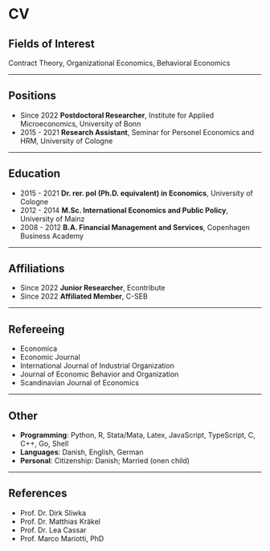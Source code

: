 # CV
## Fields of Interest
Contract Theory, Organizational Economics, Behavioral Economics

---
## Positions
- Since 2022 **Postdoctoral Researcher**, Institute for Applied Microeconomics, University of Bonn
- 2015 - 2021 **Research Assistant**, Seminar for Personel Economics and HRM, University of Cologne
---
## Education
- 2015 - 2021 **Dr. rer. pol (Ph.D. equivalent) in Economics**, University of Cologne
- 2012 - 2014 **M.Sc. International Economics and Public Policy**, University of Mainz
- 2008 - 2012 **B.A. Financial Management and Services**, Copenhagen Business Academy
---
## Affiliations
- Since 2022 **Junior Researcher**, Econtribute
- Since 2022 **Affiliated Member**, C-SEB
---
## Refereeing
- Economica
- Economic Journal
- International Journal of Industrial Organization
- Journal of Economic Behavior and Organization
- Scandinavian Journal of Economics
---
## Other
- **Programming**: Python, R, Stata/Mata, Latex, JavaScript, TypeScript, C, C++, Go, Shell
- **Languages**: Danish, English, German
- **Personal**: Citizenship: Danish; Married (onen child)
---
## References
- Prof. Dr. Dirk Sliwka
- Prof. Dr. Matthias Kräkel
- Prof. Dr. Lea Cassar
- Prof. Marco Mariotti, PhD